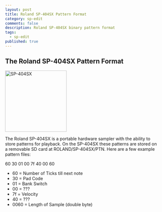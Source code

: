 ```yaml
---
layout: post
title: Roland SP-404SX Pattern Format
category: sp-edit
comments: false
description: Roland SP-404SX binary pattern format
tags:
  - sp-edit
published: true
---
```


## The Roland SP-404SX Pattern Format

<img src="https://i.imgur.com/hr6Cx6I.jpg" alt="SP-404SX" style="width: 200px;"/>

The Roland SP-404SX is a portable hardware sampler with the ability to store patterns for playback. On the SP-404SX these patterns are stored on a removable SD card at ROLAND/SP-404SX/PTN. Here are a few example pattern files:

60 30 01 00 7f 40 00 60   

- 60 = Number of Ticks till next note
- 30 = Pad Code
- 01 = Bank Switch
- 00 = ???
- 7f = Velocity
- 40 = ???
- 0060 = Length of Sample (double byte)
